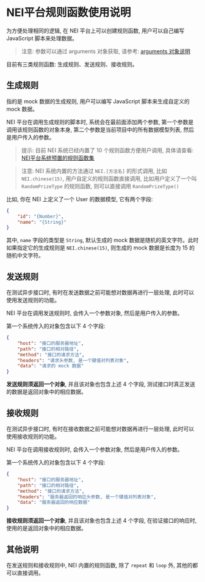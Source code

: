 # NEI平台规则函数使用说明

为方便处理相同的逻辑, 在 NEI 平台上可以创建规则函数, 用户可以自己编写 JavaScript 脚本来处理数据。

>注意: 参数可以通过 arguments 对象获取, 请参考: [arguments 对象说明](https://developer.mozilla.org/zh-CN/docs/Web/JavaScript/Reference/Functions/arguments)

目前有三类规则函数: 生成规则、发送规则、接收规则。

## 生成规则

指的是 mock 数据的生成规则, 用户可以编写 JavaScript 脚本来生成自定义的 mock 数据。

NEI 平台在调用生成规则的脚本时, 系统会在最前面添加两个参数, 第一个参数是调用该规则函数的对象本身, 第二个参数是当前项目中的所有数据模型列表, 然后是用户传入的参数。

>提示: 目前 NEI 系统已经内置了 10 个规则函数方便用户调用, 具体请查看: [NEI平台系统预置的规则函数集](./NEI平台系统预置的规则函数集.md)

>注意: NEI 系统内置的方法通过 `NEI.[方法名]` 的形式调用, 比如 `NEI.chinese(15)`, 用户自定义的规则函数直接调用, 比如用户定义了一个叫 `RandomPrizeType` 的规则函数, 则可以直接调用 `RandomPrizeType()`

比如, 你在 NEI 上定义了一个 User 的数据模型, 它有两个字段:

```json
{
    "id": "{Number}",
    "name": "{String}"
}
```

其中, `name` 字段的类型是 `String`, 默认生成的 mock 数据是随机的英文字符。此时如果指定它的生成规则是 `NEI.chinese(15)`, 则生成的 mock 数据是长度为 15 的随机中文字符。


## 发送规则

在测试异步接口时, 有时在发送数据之前可能想对数据再进行一层处理, 此时可以使用发送规则的功能。

NEI 平台在调用发送规则时, 会传入一个参数对象, 然后是用户传入的参数。

第一个系统传入的对象包含以下 4 个字段:

```json
{
    "host": "接口的服务器地址",
    "path": "接口的相对路径",
    "method": "接口的请求方法",
    "headers": "请求头参数, 是一个键值对列表对象",
    "data": "请求的 mock 数据"
}
```

**发送规则须返回一个对象**, 并且该对象也包含上述 4 个字段, 测试接口时真正发送的数据是返回对象中的相应数据。


## 接收规则

在测试异步接口时, 有时在接收数据之前可能想对数据再进行一层处理, 此时可以使用接收规则的功能。

NEI 平台在调用接收规则时, 会传入一个参数对象, 然后是用户传入的参数。

第一个系统传入的对象包含以下 4 个字段:

```json
{
    "host": "接口的服务器地址",
    "path": "接口的相对路径",
    "method": "接口的请求方法",
    "headers": "服务器返回的响应头参数, 是一个键值对列表对象",
    "data": "服务器返回的响应数据"
}
```

**接收规则须返回一个对象**, 并且该对象也包含上述 4 个字段, 在验证接口的响应时, 使用的是返回对象中的相应数据。


## 其他说明

在发送规则和接收规则中, NEI 内置的规则函数, 除了 `repeat` 和 `loop` 外, 其他的都可以直接调用。







